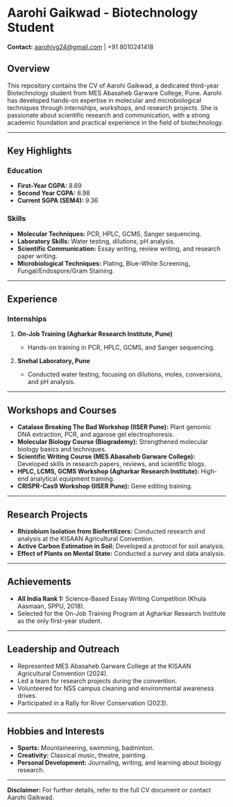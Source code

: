 # Aarohi Gaikwad - Biotechnology Student  

**Contact:** aarohiyg24@gmail.com | +91 8010241418  

## Overview  
This repository contains the CV of Aarohi Gaikwad, a dedicated third-year Biotechnology student from MES Abasaheb Garware College, Pune. Aarohi has developed hands-on expertise in molecular and microbiological techniques through internships, workshops, and research projects. She is passionate about scientific research and communication, with a strong academic foundation and practical experience in the field of biotechnology.

---

## Key Highlights  

### **Education**  
- **First-Year CGPA:** 8.69  
- **Second Year CGPA:** 8.98  
- **Current SGPA (SEM4):** 9.36 

### **Skills**  
- **Molecular Techniques:** PCR, HPLC, GCMS, Sanger sequencing.  
- **Laboratory Skills:** Water testing, dilutions, pH analysis.  
- **Scientific Communication:** Essay writing, review writing, and research paper writing.  
- **Microbiological Techniques:** Plating, Blue-White Screening, Fungal/Endospore/Gram Staining.  

---

## Experience  

### **Internships**  
1. **On-Job Training (Agharkar Research Institute, Pune)**  
   - Hands-on training in PCR, HPLC, GCMS, and Sanger sequencing.  

2. **Snehal Laboratory, Pune**  
   - Conducted water testing, focusing on dilutions, moles, conversions, and pH analysis.  

---

## Workshops and Courses  
- **Catalase Breaking The Bad Workshop (IISER Pune):** Plant genomic DNA extraction, PCR, and agarose gel electrophoresis.  
- **Molecular Biology Course (Biogrademy):** Strengthened molecular biology basics and techniques.  
- **Scientific Writing Course (MES Abasaheb Garware College):** Developed skills in research papers, reviews, and scientific blogs.  
- **HPLC, LCMS, GCMS Workshop (Agharkar Research Institute):** High-end analytical equipment training.  
- **CRISPR-Cas9 Workshop (IISER Pune):** Gene editing training.  

---

## Research Projects  
- **Rhizobium Isolation from Biofertilizers:** Conducted research and analysis at the KISAAN Agricultural Convention.  
- **Active Carbon Estimation in Soil:** Developed a protocol for soil analysis.  
- **Effect of Plants on Mental State:** Conducted a survey and data analysis.  

---

## Achievements  
- **All India Rank 1:** Science-Based Essay Writing Competition (Khula Aasmaan, SPPU, 2018).  
- Selected for the On-Job Training Program at Agharkar Research Institute as the only first-year student.  

---

## Leadership and Outreach  
- Represented MES Abasaheb Garware College at the KISAAN Agricultural Convention (2024).  
- Led a team for research projects during the convention.  
- Volunteered for NSS campus cleaning and environmental awareness drives.  
- Participated in a Rally for River Conservation (2023).  

---

## Hobbies and Interests  
- **Sports:** Mountaineering, swimming, badminton.  
- **Creativity:** Classical music, theatre, painting.  
- **Personal Development:** Journaling, writing, and learning about biology research.  

---

**Disclaimer:** For further details, refer to the full CV document or contact Aarohi Gaikwad.  
